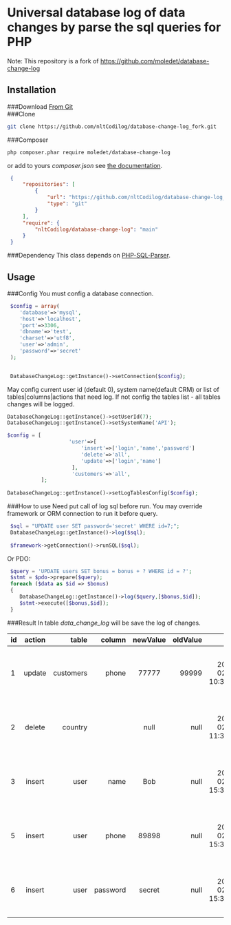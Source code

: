 Universal database log of data changes by parse the sql queries for PHP
========================================
Note: This repository is a fork of https://github.com/moledet/database-change-log

Installation
--------------------
###Download
[From Git](https://github.com/moledet/database-change-log)<br>
###Clone
```bash
git clone https://github.com/nltCodilog/database-change-log_fork.git
```

###Composer
```bash
php composer.phar require moledet/database-change-log
```
or add to yours _composer.json_ see [the documentation](https://getcomposer.org/doc/).
```json
 {
     "repositories": [
         {
             "url": "https://github.com/nltCodilog/database-change-log_fork.git",
             "type": "git"
         }
     ],
     "require": {
         "nltCodilog/database-change-log": "main"
     }
 }
```
###Dependency
This class depends on [PHP-SQL-Parser](https://github.com/greenlion/PHP-SQL-Parser).

Usage
--------------------
###Config
You must config a database connection.
```php
 $config = array(
    'database'=>'mysql',
    'host'=>'localhost',
    'port'=>3306,
    'dbname'=>'test',
    'charset'=>'utf8',
    'user'=>'admin',
    'password'=>'secret'
 );

       
 DatabaseChangeLog::getInstance()->setConnection($config);
```

May config current user id (default 0), system name(default CRM) or list of tables|columns|actions that need log.
If not config the tables list - all tables changes will be logged.
```php
DatabaseChangeLog::getInstance()->setUserId(7);
DatabaseChangeLog::getInstance()->setSystemName('API');

$config = [
                    'user'=>[
                        'insert'=>['login','name','password']
                        'delete'=>'all',
                        'update'=>['login','name']
                     ],
                     'customers'=>'all',
           ];
           
DatabaseChangeLog::getInstance()->setLogTablesConfig($config);                 
```
###How to use
Need put call of log sql before run. You may override framework or ORM connection to run it before query.
```php
 $sql = "UPDATE user SET password='secret' WHERE id=7;";
 DatabaseChangeLog::getInstance()->log($sql);
 
 $framework->getConnection()->runSQL($sql);
```
Or PDO:
```php
 $query = 'UPDATE users SET bonus = bonus + ? WHERE id = ?';
 $stmt = $pdo->prepare($query);
 foreach ($data as $id => $bonus)
 {
    DatabaseChangeLog::getInstance()->log($query,[$bonus,$id]);
    $stmt->execute([$bonus,$id]);
 }
``` 


###Result
In table _data_change_log_ will be save the log of changes.

| id | action  | table  | column | newValue | oldValue | date | system | userId | ip | UserAgent | columnReference | operatorReference | valueReference|
| --- |:-------------:| -----:| -----:| :-------------:| ------:| -----:|:-------------:| -----:| -----:|:-------------:| -----:| -----:| -----:|
| 1 | update | customers| phone| 77777| 99999|  2017-02-02 10:33:32| CRM| 5| 127.0.0.1|Mozilla/5.0 (Windows NT 10.0; Win64; x64) AppleWebKit/537.36 (KHTML, like Gecko) Chrome/56.0.2924.76 Safari/537.36|id|=|289460|
| 2 | delete | country| | null|null| 2017-02-03 11:33:22|API|1|127.1.1.7|Mozilla/5.0 (Windows NT 10.0; Win64; x64) AppleWebKit/537.36 (KHTML, like Gecko) Chrome/56.0.2924.76 Safari/537.36|countryId|=|20|
| 3 | insert | user | name | Bob |null| 2017-02-04 15:31:52|API|1|127.1.1.7|Mozilla/5.0 (Windows NT 10.0; Win64; x64) AppleWebKit/537.36 (KHTML, like Gecko) Chrome/56.0.2924.76 Safari/537.36|null|null|null|
| 5 | insert | user | phone | 89898 |null| 2017-02-04 15:31:52|API|1|127.1.1.7|Mozilla/5.0 (Windows NT 10.0; Win64; x64) AppleWebKit/537.36 (KHTML, like Gecko) Chrome/56.0.2924.76 Safari/537.36|null|null|null| 
| 6 | insert | user | password | secret |null| 2017-02-04 15:31:52|API|1|127.1.1.7|Mozilla/5.0 (Windows NT 10.0; Win64; x64) AppleWebKit/537.36 (KHTML, like Gecko) Chrome/56.0.2924.76 Safari/537.36|null|null|null|  